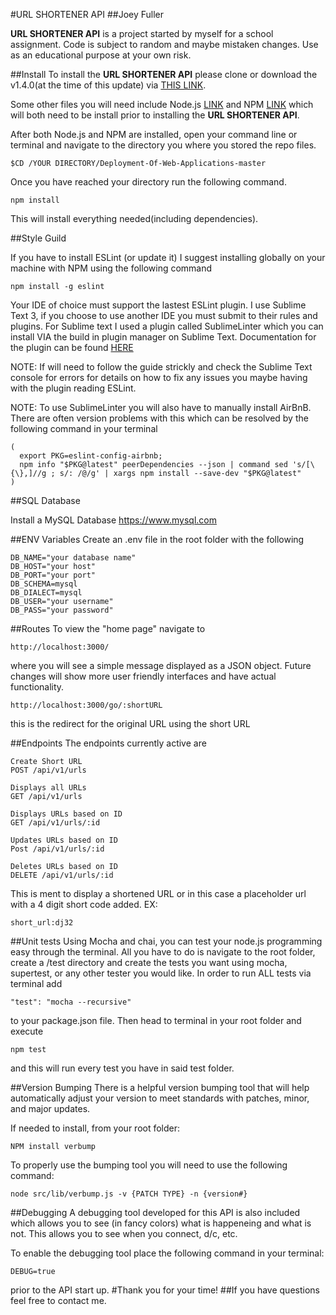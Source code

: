 #URL SHORTENER API
##Joey Fuller

**URL SHORTENER API** is a project started by myself for a school assignment. Code is subject to random and maybe mistaken changes. Use as an educational purpose at your own risk.

##Install
To install the **URL SHORTENER API** please clone or download the v1.4.0(at the time of this update) via [THIS LINK](https://github.com/JoeyFuller/DWA1.git).

Some other files you will need include Node.js [LINK](https://nodejs.org/en/) and NPM [LINK](https://www.npmjs.com) which will both need to be install prior to installing the **URL SHORTENER API**.

After both Node.js and NPM are installed, open your command line or terminal and navigate to the directory you where you stored the repo files.

```
$CD /YOUR DIRECTORY/Deployment-Of-Web-Applications-master
```

Once you have reached your directory run the following command.

```
npm install
```
This will install everything needed(including dependencies).


##Style Guild

If you have to install ESLint (or update it) I suggest installing globally on your machine with NPM using the following command
```
npm install -g eslint
```
Your IDE of choice must support the lastest ESLint plugin. I use Sublime Text 3, if you choose to use another IDE you must submit to their rules and plugins. For Sublime text I used a plugin called SublimeLinter which you can install VIA the build in plugin manager on Sublime Text. Documentation for the plugin can be found [HERE](https://github.com/roadhump/SublimeLinter-eslint)

NOTE: If will need to follow the guide strickly and check the Sublime Text console for errors for details on how to fix any issues you maybe having with the plugin reading ESLint.

NOTE: To use SublimeLinter you will also have to manually install AirBnB. There are often version problems with this which can be resolved by the following command in your terminal
```
(                                                      
  export PKG=eslint-config-airbnb;
  npm info "$PKG@latest" peerDependencies --json | command sed 's/[\{\},]//g ; s/: /@/g' | xargs npm install --save-dev "$PKG@latest"
)
```

##SQL Database

Install a MySQL Database 
https://www.mysql.com

##ENV Variables
Create an .env file in the root folder with the following
```
DB_NAME="your database name"
DB_HOST="your host"
DB_PORT="your port"
DB_SCHEMA=mysql
DB_DIALECT=mysql
DB_USER="your username"
DB_PASS="your password"
```
##Routes
To view the "home page" navigate to

```
http://localhost:3000/
```
where you will see a simple message displayed as a JSON object. Future changes will show more user friendly interfaces and have actual functionality.
```
http://localhost:3000/go/:shortURL
```
this is the redirect for the original URL using the short URL

##Endpoints
The endpoints currently active are

```
Create Short URL
POST /api/v1/urls

Displays all URLs
GET /api/v1/urls

Displays URLs based on ID
GET /api/v1/urls/:id

Updates URLs based on ID
Post /api/v1/urls/:id

Deletes URLs based on ID
DELETE /api/v1/urls/:id

```
This is ment to display a shortened URL or in this case a placeholder url with a 4 digit short code added. EX:

```
short_url:dj32
```
##Unit tests
Using Mocha and chai, you can test your node.js programming easy through the terminal. All you have to do is navigate to the root folder, create a /test directory and create the tests you want using mocha, supertest, or any other tester you would like. In order to run ALL tests via terminal add
```
"test": "mocha --recursive"
``` 
to your package.json file. Then head to terminal in your root folder and execute 
```
npm test
``` 
and this will run every test you have in said test folder.

##Version Bumping
There is a helpful version bumping tool that will help automatically adjust your version to meet standards with patches, minor, and major updates. 

If needed to install, from your root folder:
```
NPM install verbump
```
To properly use the bumping tool you will need to use the following command:
```
node src/lib/verbump.js -v {PATCH TYPE} -n {version#}
```
##Debugging
A debugging tool developed for this API is also included which allows you to see (in fancy colors) what is happeneing and what is not. This allows you to see when you connect, d/c, etc. 

To enable the debugging tool place the following command in your terminal:
```
DEBUG=true 
```
prior to the API start up.
#Thank you for your time!
##If you have questions feel free to contact me.